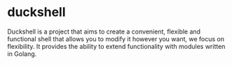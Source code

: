 # duckshell
Duckshell is a project that aims to create a convenient, flexible and functional shell that allows you to modify it however you want, we focus on flexibility. It provides the ability to extend functionality with modules written in Golang.
